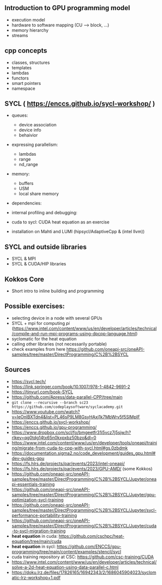 ## Introduction to GPU programming model
- execution model
- hardware to software mapping (CU --> block, ...)
- memory hierarchy
- streams
  
## cpp concepts
- classes, structures
- templates
- lambdas
- functors
- smart pointers
- namespace
## SYCL ( https://enccs.github.io/sycl-workshop/ )
- queues:
    - device association
    - device info
    - behaivior
- expressing parallelism:
    - lambdas
    - range
    - nd_range
- memory:
    - buffers
    - USM
    - local share memory
- dependencies:
  
- internal profiling and debugging:
    
- cuda to sycl: CUDA heat equation  as an exercise
- installation on Mahti  and LUMI (hipsycl/AdaptiveCpp & (intel llvm))
## SYCL and outside libraries
- SYCL & MPI
- SYCL & CUDA/HIP libraries
## Kokkos Core
- Short intro to inline building and programming

## Possible exercises:
- selecting device in a node with several GPUs
- SYCL + mpi for computing *pi* (https://www.intel.com/content/www/us/en/developer/articles/technical/compile-and-run-mpi-programs-using-dpcpp-language.html)
- syclomatic for the heat equation
- calling other libraries (not necessarily portable)
- check examples from here https://github.com/oneapi-src/oneAPI-samples/tree/master/DirectProgramming/C%2B%2BSYCL
## Sources
- https://sycl.tech/
- https://link.springer.com/book/10.1007/978-1-4842-9691-2
- https://tinyurl.com/book-SYCL
- https://github.com/Apress/data-parallel-CPP/tree/main
- `git clone --recursive --branch sc23 https://github.com/codeplaysoftware/syclacademy.git` 
- https://www.youtube.com/watch?v=IeOnlBXTdn4&list=PL46sP9LM8GsyHAxj1k7MbWrv5f5SlMpIF
- https://enccs.github.io/sycl-workshop/
- https://enccs.github.io/gpu-programming/
- https://www.dropbox.com/scl/fo/bmgeetfr31i5vcz7j5sjw/h?rlkey=qg0tdg14tx65n0kxpxbz50bzo&dl=0
- https://www.intel.com/content/www/us/en/developer/tools/oneapi/training/migrate-from-cuda-to-cpp-with-sycl.html#gs.0zbdmk
- https://documentation.sigma2.no/code_development/guides_gpu.html#dev-guides-gpu
- https://fs.hlrs.de/projects/par/events/2023/intel-oneapi/
- https://fs.hlrs.de/projects/par/events/2023/GPU-AMD/ (some Kokkos)
- https://github.com/oneapi-src/oneAPI-samples/tree/master/DirectProgramming/C%2B%2BSYCL/Jupyter/oneapi-essentials-training
- https://github.com/oneapi-src/oneAPI-samples/tree/master/DirectProgramming/C%2B%2BSYCL/Jupyter/gpu-optimization-sycl-training
- https://github.com/oneapi-src/oneAPI-samples/tree/master/DirectProgramming/C%2B%2BSYCL/Jupyter/sycl-performance-portability-training
- https://github.com/oneapi-src/oneAPI-samples/tree/master/DirectProgramming/C%2B%2BSYCL/Jupyter/cuda-to-sycl-migration-training
- **heat equation** in cuda: https://github.com/cschpc/heat-equation/tree/main/cuda
- **heat equation** in sycl: https://github.com/ENCCS/gpu-programming/tree/main/content/examples/stencil/sycl
- cuda training repository at CSC: https://github.com/csc-training/CUDA
- https://www.intel.com/content/www/us/en/developer/articles/technical/solve-a-2d-heat-equation-using-data-parallel-c.html
- https://doku.lrz.de/files/17826165/16942343/2/1686045904023/syclomatic-lrz-workshop+1.pdf
